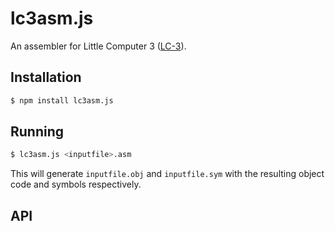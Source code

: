 # lc3asm.js

An assembler for Little Computer 3 ([LC-3](https://en.wikipedia.org/wiki/Little_Computer_3)).

## Installation

```sh
$ npm install lc3asm.js
```

## Running

```sh
$ lc3asm.js <inputfile>.asm
```

This will generate `inputfile.obj` and `inputfile.sym` with the resulting object code and symbols respectively.

## API
